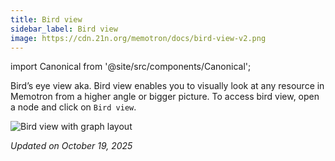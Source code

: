 ```yaml
---
title: Bird view
sidebar_label: Bird view
image: https://cdn.21n.org/memotron/docs/bird-view-v2.png
---
```

import Canonical from '@site/src/components/Canonical';

<Canonical path="/memotron/features/bird-view" />

Bird’s eye view aka. Bird view enables you to visually look at any resource in Memotron from a higher angle or bigger picture. To access bird view, open a node and click on `Bird view`.


![Bird view with graph layout](https://cdn.21n.org/memotron/docs/bird-view.png)


*Updated on October 19, 2025*
